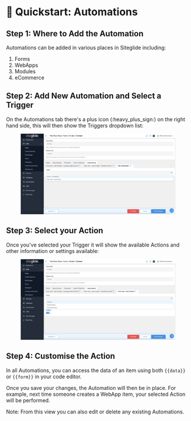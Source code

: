 # 🚀 Quickstart: Automations

## Step 1: Where to Add the Automation

Automations can be added in various places in Siteglide including:

1. Forms
2. WebApps
3. Modules
4. eCommerce

## Step 2: Add New Automation and Select a Trigger

On the Automations tab there's a plus icon (:heavy\_plus\_sign:) on the right hand side, this will then show the Triggers dropdown list:

<figure><img src="../../.gitbook/assets/Siteglide-Automations-Triggers.png" alt=""><figcaption></figcaption></figure>

## Step 3: Select your Action

Once you've selected your Trigger it will show the available Actions and other information or settings available:

<figure><img src="../../.gitbook/assets/Siteglide-Automations-Actions.png" alt=""><figcaption></figcaption></figure>

## Step 4: Customise the Action

In all Automations, you can access the data of an item using both `{{data}}` or `{{form}}` in your code editor.

Once you save your changes, the Automation will then be in place. For example, next time someone creates a WebApp item, your selected Action will be performed.

Note: From this view you can also edit or delete any existing Automations.
